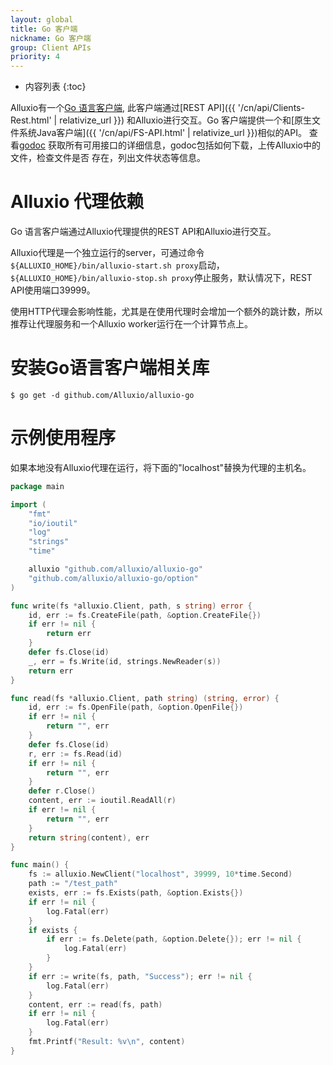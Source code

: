 ```yaml
---
layout: global
title: Go 客户端
nickname: Go 客户端
group: Client APIs
priority: 4
---
```


* 内容列表
{:toc}

Alluxio有一个[Go 语言客户端](https://github.com/Alluxio/alluxio-go), 此客户端通过[REST API]({{ '/cn/api/Clients-Rest.html' | relativize_url }})
和Alluxio进行交互。Go 客户端提供一个和[原生文件系统Java客户端]({{ '/cn/api/FS-API.html' | relativize_url }})相似的API。
查看[godoc](http://godoc.org/github.com/Alluxio/alluxio-go)
获取所有可用接口的详细信息，godoc包括如何下载，上传Alluxio中的文件，检查文件是否
存在，列出文件状态等信息。

# Alluxio 代理依赖

Go 语言客户端通过Alluxio代理提供的REST API和Alluxio进行交互。

Alluxio代理是一个独立运行的server，可通过命令`${ALLUXIO_HOME}/bin/alluxio-start.sh proxy`启动，
`${ALLUXIO_HOME}/bin/alluxio-stop.sh proxy`停止服务，默认情况下，REST API使用端口39999。

使用HTTP代理会影响性能，尤其是在使用代理时会增加一个额外的跳计数，所以推荐让代理服务和一个Alluxio worker运行在一个计算节点上。

# 安装Go语言客户端相关库
```console
$ go get -d github.com/Alluxio/alluxio-go
```

# 示例使用程序

如果本地没有Alluxio代理在运行，将下面的"localhost"替换为代理的主机名。

```go
package main

import (
	"fmt"
	"io/ioutil"
	"log"
	"strings"
	"time"

	alluxio "github.com/alluxio/alluxio-go"
	"github.com/alluxio/alluxio-go/option"
)

func write(fs *alluxio.Client, path, s string) error {
	id, err := fs.CreateFile(path, &option.CreateFile{})
	if err != nil {
		return err
	}
	defer fs.Close(id)
	_, err = fs.Write(id, strings.NewReader(s))
	return err
}

func read(fs *alluxio.Client, path string) (string, error) {
	id, err := fs.OpenFile(path, &option.OpenFile{})
	if err != nil {
		return "", err
	}
	defer fs.Close(id)
	r, err := fs.Read(id)
	if err != nil {
		return "", err
	}
	defer r.Close()
	content, err := ioutil.ReadAll(r)
	if err != nil {
		return "", err
	}
	return string(content), err
}

func main() {
	fs := alluxio.NewClient("localhost", 39999, 10*time.Second)
	path := "/test_path"
	exists, err := fs.Exists(path, &option.Exists{})
	if err != nil {
		log.Fatal(err)
	}
	if exists {
		if err := fs.Delete(path, &option.Delete{}); err != nil {
			log.Fatal(err)
		}
	}
	if err := write(fs, path, "Success"); err != nil {
		log.Fatal(err)
	}
	content, err := read(fs, path)
	if err != nil {
		log.Fatal(err)
	}
	fmt.Printf("Result: %v\n", content)
}
```
